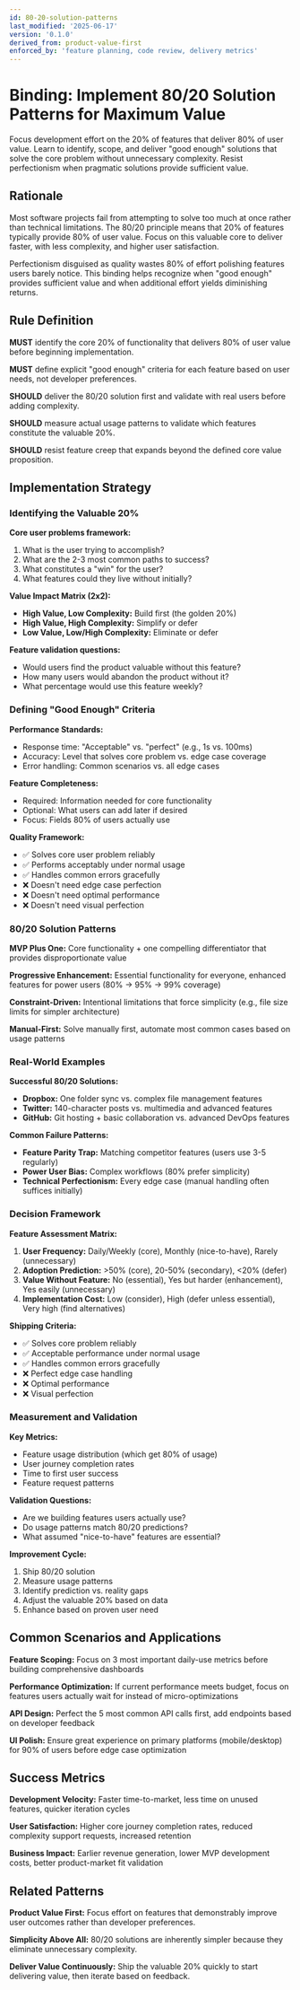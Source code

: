 ```yaml
---
id: 80-20-solution-patterns
last_modified: '2025-06-17'
version: '0.1.0'
derived_from: product-value-first
enforced_by: 'feature planning, code review, delivery metrics'
---
```


# Binding: Implement 80/20 Solution Patterns for Maximum Value

Focus development effort on the 20% of features that deliver 80% of user value. Learn to identify, scope, and deliver "good enough" solutions that solve the core problem without unnecessary complexity. Resist perfectionism when pragmatic solutions provide sufficient value.

## Rationale

Most software projects fail from attempting to solve too much at once rather than technical limitations. The 80/20 principle means that 20% of features typically provide 80% of user value. Focus on this valuable core to deliver faster, with less complexity, and higher user satisfaction.

Perfectionism disguised as quality wastes 80% of effort polishing features users barely notice. This binding helps recognize when "good enough" provides sufficient value and when additional effort yields diminishing returns.

## Rule Definition

**MUST** identify the core 20% of functionality that delivers 80% of user value before beginning implementation.

**MUST** define explicit "good enough" criteria for each feature based on user needs, not developer preferences.

**SHOULD** deliver the 80/20 solution first and validate with real users before adding complexity.

**SHOULD** measure actual usage patterns to validate which features constitute the valuable 20%.

**SHOULD** resist feature creep that expands beyond the defined core value proposition.

## Implementation Strategy

### Identifying the Valuable 20%

**Core user problems framework:**
1. What is the user trying to accomplish?
2. What are the 2-3 most common paths to success?
3. What constitutes a "win" for the user?
4. What features could they live without initially?

**Value Impact Matrix (2x2):**
- **High Value, Low Complexity:** Build first (the golden 20%)
- **High Value, High Complexity:** Simplify or defer
- **Low Value, Low/High Complexity:** Eliminate or defer

**Feature validation questions:**
- Would users find the product valuable without this feature?
- How many users would abandon the product without it?
- What percentage would use this feature weekly?

### Defining "Good Enough" Criteria

**Performance Standards:**
- Response time: "Acceptable" vs. "perfect" (e.g., 1s vs. 100ms)
- Accuracy: Level that solves core problem vs. edge case coverage
- Error handling: Common scenarios vs. all edge cases

**Feature Completeness:**
- Required: Information needed for core functionality
- Optional: What users can add later if desired
- Focus: Fields 80% of users actually use

**Quality Framework:**
- ✅ Solves core user problem reliably
- ✅ Performs acceptably under normal usage
- ✅ Handles common errors gracefully
- ❌ Doesn't need edge case perfection
- ❌ Doesn't need optimal performance
- ❌ Doesn't need visual perfection

### 80/20 Solution Patterns

**MVP Plus One:** Core functionality + one compelling differentiator that provides disproportionate value

**Progressive Enhancement:** Essential functionality for everyone, enhanced features for power users (80% → 95% → 99% coverage)

**Constraint-Driven:** Intentional limitations that force simplicity (e.g., file size limits for simpler architecture)

**Manual-First:** Solve manually first, automate most common cases based on usage patterns

### Real-World Examples

**Successful 80/20 Solutions:**
- **Dropbox:** One folder sync vs. complex file management features
- **Twitter:** 140-character posts vs. multimedia and advanced features
- **GitHub:** Git hosting + basic collaboration vs. advanced DevOps features

**Common Failure Patterns:**
- **Feature Parity Trap:** Matching competitor features (users use 3-5 regularly)
- **Power User Bias:** Complex workflows (80% prefer simplicity)
- **Technical Perfectionism:** Every edge case (manual handling often suffices initially)

### Decision Framework

**Feature Assessment Matrix:**
1. **User Frequency:** Daily/Weekly (core), Monthly (nice-to-have), Rarely (unnecessary)
2. **Adoption Prediction:** >50% (core), 20-50% (secondary), <20% (defer)
3. **Value Without Feature:** No (essential), Yes but harder (enhancement), Yes easily (unnecessary)
4. **Implementation Cost:** Low (consider), High (defer unless essential), Very high (find alternatives)

**Shipping Criteria:**
- ✅ Solves core problem reliably
- ✅ Acceptable performance under normal usage
- ✅ Handles common errors gracefully
- ❌ Perfect edge case handling
- ❌ Optimal performance
- ❌ Visual perfection

### Measurement and Validation

**Key Metrics:**
- Feature usage distribution (which get 80% of usage)
- User journey completion rates
- Time to first user success
- Feature request patterns

**Validation Questions:**
- Are we building features users actually use?
- Do usage patterns match 80/20 predictions?
- What assumed "nice-to-have" features are essential?

**Improvement Cycle:**
1. Ship 80/20 solution
2. Measure usage patterns
3. Identify prediction vs. reality gaps
4. Adjust the valuable 20% based on data
5. Enhance based on proven user need

## Common Scenarios and Applications

**Feature Scoping:** Focus on 3 most important daily-use metrics before building comprehensive dashboards

**Performance Optimization:** If current performance meets budget, focus on features users actually wait for instead of micro-optimizations

**API Design:** Perfect the 5 most common API calls first, add endpoints based on developer feedback

**UI Polish:** Ensure great experience on primary platforms (mobile/desktop) for 90% of users before edge case optimization

## Success Metrics

**Development Velocity:** Faster time-to-market, less time on unused features, quicker iteration cycles

**User Satisfaction:** Higher core journey completion rates, reduced complexity support requests, increased retention

**Business Impact:** Earlier revenue generation, lower MVP development costs, better product-market fit validation

## Related Patterns

**Product Value First:** Focus effort on features that demonstrably improve user outcomes rather than developer preferences.

**Simplicity Above All:** 80/20 solutions are inherently simpler because they eliminate unnecessary complexity.

**Deliver Value Continuously:** Ship the valuable 20% quickly to start delivering value, then iterate based on feedback.
